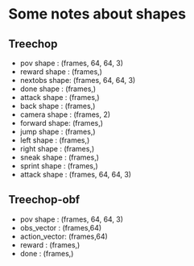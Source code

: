 # Some notes about shapes


## Treechop

* pov shape    : (frames, 64, 64, 3)
* reward shape : (frames,)
* nextobs shape: (frames, 64, 64, 3)
* done shape   : (frames,)
* attack shape : (frames,)
* back shape   : (frames,)
* camera shape : (frames, 2)
* forward shape: (frames,)
* jump shape   : (frames,)
* left shape   : (frames,)
* right shape  : (frames,)
* sneak shape  : (frames,)
* sprint shape : (frames,)
* attack shape : (frames, 64, 64, 3)

## Treechop-obf

* pov shape    : (frames, 64, 64, 3)
* obs_vector   : (frames,64)
* action_vector: (frames,64)
* reward       : (frames,)
* done         : (frames,)

